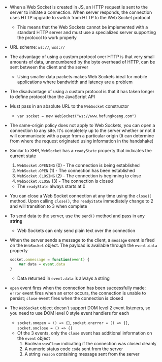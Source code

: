 - When a Web Socket is created in JS, an HTTP request is sent to the server to initiate a connection. When server responds, the connection uses HTTP upgrade to switch from HTTP to the Web Socket protocol
    - This means that the Web Sockets cannot be implemented with a standard HTTP server and must use a specialized server supporting the protocol to work properly
- URL scheme: `ws://`, `wss://`
- The advantage of using a custom protocol over HTTP is that very small amounts of data,  unencumbered by the byte overhead of HTTP, can be sent between the client and the server
    - Using smaller data packets makes Web Sockets ideal for mobile applications where bandwidth and latency are a problem
- The disadvantage of using a custom protocol is that it has taken longer to define protocol than the JavaScript API
- Must pass in an absolute URL to the `WebSocket` constructor
    - `var socket = new WebSocket("ws://www.hofungkoeng.com")`
- The same-origin policy does not apply to Web Sockets, you can open a connection to any site. It's completely up to the server whether or not it will communicate with a page from a particular origin (It can determine from where the request originated using information in the handshake)
- Similar to XHR, `WebSocket` has a `readyState` property that indicates the current state
    1. `WebSocket.OPENING` (0) - The connection is being established
    2. `WebSocket.OPEN` (1) - The connection has been established
    3. `WebSocket.CLOSING` (2) - The connection is beginning to close
    4. `WebSocket.CLOSE` (3) - The connection is closed
    - The `readyState` always starts at 0
- You can close a Web Socket connection at any time using the `close()` method. Upon calling `close()`, the `readyState` immediately change to 2 and will transition to 3 when complete
- To send data to the server, use the `send()` method and pass in any **string**
    - Web Sockets can only send plain text over the connection
- When the server sends a message to the client, a `message` event is fired on the `WebSocket` object. The payload is available through the `event.data` property

    ```js
    socket.onmessage = function(event) {
        var data = event.data
    }
    ```

    - Data returned in `event.data` is always a string
- `open` event fires when the connection has been successfully made; `error` event fires when an error occurs, the connection is unable to persist; `close` event fires when the connection is closed
- The `WebSocket` object doesn't support DOM level 2 event listeners, so you need to use DOM level 0 style event handlers for each
    - `socket.onopen = () => {}`, `socket.onerror = () => {}`, `socket.onclose = () => {]`
    - Of the 3 events, only the `close` event has additional information on the `event` object
        1. Boolean `wasClean` indicating if the connection was closed cleanly
        2. A numeric status code `code` sent from the server
        3. A string `reason` containing message sent from the server